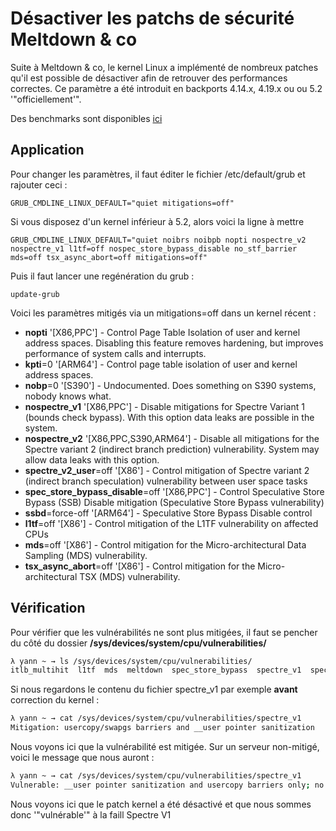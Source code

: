 # Désactiver les patchs de sécurité Meltdown & co

Suite à Meltdown & co, le kernel Linux a implémenté de nombreux patches
qu'il est possible de désactiver afin de retrouver des performances
correctes. Ce paramètre a été introduit en backports 4.14.x, 4.19.x ou
ou 5.2 '"officiellement'".

Des benchmarks sont disponibles
[ici](https://www.phoronix.com/scan.php?page=article&item=spectre-meltdown-2&num=1)

## Application

Pour changer les paramètres, il faut éditer le fichier /etc/default/grub
et rajouter ceci :

    GRUB_CMDLINE_LINUX_DEFAULT="quiet mitigations=off"

Si vous disposez d'un kernel inférieur à 5.2, alors voici la ligne à
mettre

    GRUB_CMDLINE_LINUX_DEFAULT="quiet noibrs noibpb nopti nospectre_v2 nospectre_v1 l1tf=off nospec_store_bypass_disable no_stf_barrier mds=off tsx_async_abort=off mitigations=off"

Puis il faut lancer une regénération du grub :

    update-grub

Voici les paramètres mitigés via un mitigations=off dans un kernel
récent :

-   **nopti** '[X86,PPC'] - Control Page Table Isolation of user and
    kernel address spaces. Disabling this feature removes hardening, but
    improves performance of system calls and interrupts.
-   **kpti**=0 '[ARM64'] - Control page table isolation of user and
    kernel address spaces.
-   **nobp**=0 '[S390'] - Undocumented. Does something on S390 systems,
    nobody knows what.
-   **nospectre_v1** '[X86,PPC'] - Disable mitigations for Spectre
    Variant 1 (bounds check bypass). With this option data leaks are
    possible in the system.
-   **nospectre_v2** '[X86,PPC,S390,ARM64'] - Disable all mitigations
    for the Spectre variant 2 (indirect branch prediction)
    vulnerability. System may allow data leaks with this option.
-   **spectre_v2_user**=off '[X86'] - Control mitigation of Spectre
    variant 2 (indirect branch speculation) vulnerability between user
    space tasks
-   **spec_store_bypass_disable**=off '[X86,PPC'] - Control Speculative
    Store Bypass (SSB) Disable mitigation (Speculative Store Bypass
    vulnerability)
-   **ssbd**=force-off '[ARM64'] - Speculative Store Bypass Disable
    control
-   **l1tf**=off '[X86'] - Control mitigation of the L1TF vulnerability
    on affected CPUs
-   **mds**=off '[X86'] - Control mitigation for the Micro-architectural
    Data Sampling (MDS) vulnerability.
-   **tsx_async_abort**=off '[X86'] - Control mitigation for the Micro-architectural
    TSX (MDS) vulnerability.


## Vérification

Pour vérifier que les vulnérabilités ne sont plus mitigées, il faut se
pencher du côté du dossier **/sys/devices/system/cpu/vulnerabilities/**

``` bash
λ yann ~ → ls /sys/devices/system/cpu/vulnerabilities/
itlb_multihit  l1tf  mds  meltdown  spec_store_bypass  spectre_v1  spectre_v2  tsx_async_abort
```

Si nous regardons le contenu du fichier spectre_v1 par exemple **avant**
correction du kernel :

``` bash
λ yann ~ → cat /sys/devices/system/cpu/vulnerabilities/spectre_v1
Mitigation: usercopy/swapgs barriers and __user pointer sanitization
```

Nous voyons ici que la vulnérabilité est mitigée. Sur un serveur
non-mitigé, voici le message que nous auront :

``` bash
λ yann ~ → cat /sys/devices/system/cpu/vulnerabilities/spectre_v1
Vulnerable: __user pointer sanitization and usercopy barriers only; no swapgs barriers
```

Nous voyons ici que le patch kernel a été désactivé et que nous sommes
donc '"vulnérable'" à la faill Spectre V1
